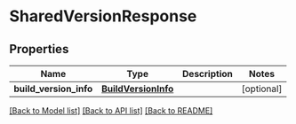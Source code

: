 # SharedVersionResponse

## Properties
Name | Type | Description | Notes
------------ | ------------- | ------------- | -------------
**build_version_info** | [**BuildVersionInfo**](BuildVersionInfo.md) |  | [optional] 

[[Back to Model list]](../README.md#documentation-for-models) [[Back to API list]](../README.md#documentation-for-api-endpoints) [[Back to README]](../README.md)

